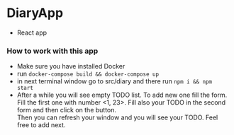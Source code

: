 # DiaryApp
* React app
### How to work with this app
* Make sure you have installed Docker
* run `docker-compose build && docker-compose up`
* in next terminal window go to src/diary and there run `npm i && npm start` 
* After a while you will see empty TODO list. To add new one fill the form.  
Fill the first one with number <1, 23>. Fill also your TODO in the second form and then click on the button.  \
Then you can refresh your window and you will see your TODO. Feel free to add next. 
